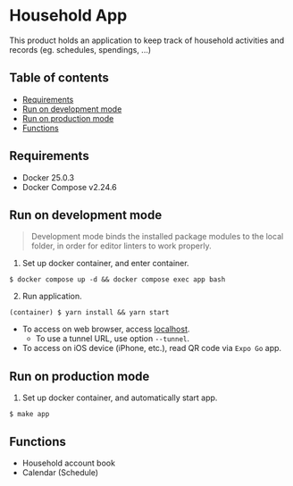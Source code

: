 # Household App <!-- omit in toc -->
This product holds an application to keep track of household activities and records (eg. schedules, spendings, ...)

## Table of contents <!-- omit in toc -->
- [Requirements](#requirements)
- [Run on development mode](#run-on-development-mode)
- [Run on production mode](#run-on-production-mode)
- [Functions](#functions)

## Requirements
- Docker 25.0.3
- Docker Compose v2.24.6

## Run on development mode
> Development mode binds the installed package modules to the local folder, in order for editor linters to work properly.

1. Set up docker container, and enter container.
```shell
$ docker compose up -d && docker compose exec app bash
```

2. Run application.
```shell
(container) $ yarn install && yarn start
```
- To access on web browser, access [localhost](http://localhost:8081/).
  - To use a tunnel URL, use option `--tunnel`.
- To access on iOS device (iPhone, etc.), read QR code via `Expo Go` app.

## Run on production mode
1. Set up docker container, and automatically start app.
```shell
$ make app
```

## Functions
- Household account book
- Calendar (Schedule)
